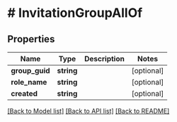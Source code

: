 # # InvitationGroupAllOf

## Properties

Name | Type | Description | Notes
------------ | ------------- | ------------- | -------------
**group_guid** | **string** |  | [optional]
**role_name** | **string** |  | [optional]
**created** | **string** |  | [optional]

[[Back to Model list]](../../README.md#models) [[Back to API list]](../../README.md#endpoints) [[Back to README]](../../README.md)
